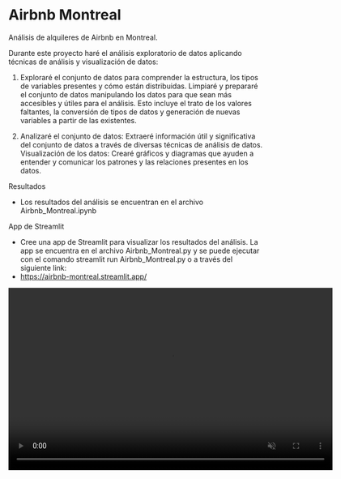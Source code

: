 # Airbnb Montreal
 Análisis de alquileres de Airbnb en Montreal.

Durante este proyecto haré el análisis exploratorio de datos aplicando técnicas de análisis y visualización de datos:

1. Exploraré el conjunto de datos para comprender la estructura, los tipos de variables presentes y cómo están distribuidas. Limpiaré y prepararé el conjunto de datos manipulando los datos para que sean más accesibles y útiles para el análisis. Esto incluye el trato de los valores faltantes, la conversión de tipos de datos y generación de nuevas variables a partir de las existentes.

2. Analizaré el conjunto de datos: Extraeré información útil y significativa del conjunto de datos a través de diversas técnicas de análisis de datos. Visualización de los datos: Crearé gráficos y diagramas que ayuden a entender y comunicar los patrones y las relaciones presentes en los datos.

Resultados

- Los resultados del análisis se encuentran en el archivo Airbnb_Montreal.ipynb

App de Streamlit

- Cree una app de Streamlit para visualizar los resultados del análisis. La app se encuentra en el archivo Airbnb_Montreal.py y se puede ejecutar con el comando streamlit run Airbnb_Montreal.py o a través del siguiente link:
- https://airbnb-montreal.streamlit.app/

<video width="640" height="360" controls autoplay loop muted>
    <source src="[https://github.com/usuario/repositorio/raw/main/ruta_al_archivo_del_video.mp4](https://github.com/DaianaChichotky/Airbnb_Montreal/blob/main/Streamlit_recording.mp4)" type="video/mp4">
    Tu navegador no soporta la etiqueta de video.
</video>








